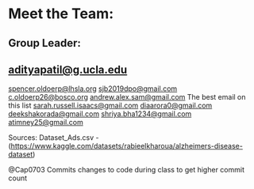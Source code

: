 # Meet the Team:
## Group Leader:
adityapatil@g.ucla.edu
-----------------------
spencer.oldoerp@lhsla.org
sjb2019dpo@gmail.com
c.oldoerp26@bosco.org
andrew.alex.sam@gmail.com
The best email on this list
sarah.russell.isaacs@gmail.com
diaarora0@gmail.com
deekshakorada@gmail.com
shriya.bha1234@gmail.com
atimney25@gmail.com

Sources: Dataset_Ads.csv - (https://www.kaggle.com/datasets/rabieelkharoua/alzheimers-disease-dataset)
    
@Cap0703 Commits changes to code during class to get higher commit count
